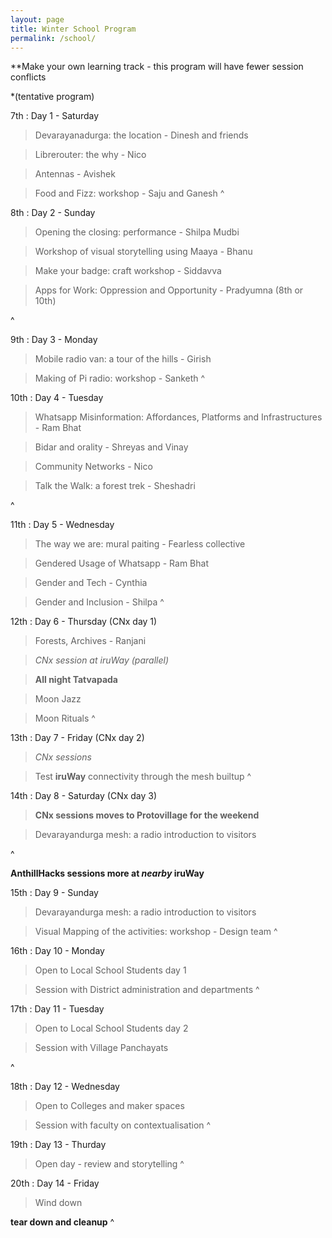 ```yaml
---
layout: page
title: Winter School Program
permalink: /school/
---
```


**Make your own learning track - this program will have fewer session conflicts

*(tentative program)

7th
: Day 1 - Saturday

> Devarayanadurga: the location - Dinesh and friends

> Librerouter: the why - Nico

> Antennas - Avishek

> Food and Fizz: workshop - Saju and Ganesh
^


8th
: Day 2 - Sunday

> Opening the closing: performance - Shilpa Mudbi

> Workshop of visual storytelling using Maaya - Bhanu

> Make your badge: craft workshop - Siddavva

> Apps for Work: Oppression and Opportunity - Pradyumna (8th or 10th)

^

9th 
: Day 3 - Monday

> Mobile radio van: a tour of the hills - Girish 

> Making of Pi radio: workshop - Sanketh
^


10th 
: Day 4 - Tuesday

> Whatsapp Misinformation: Affordances, Platforms and Infrastructures - Ram Bhat

> Bidar and orality - Shreyas and Vinay

> Community Networks - Nico

> Talk the Walk: a forest trek - Sheshadri

^


11th 
: Day 5 - Wednesday

> The way we are: mural paiting - Fearless collective

> Gendered Usage of Whatsapp - Ram Bhat

> Gender and Tech - Cynthia

> Gender and Inclusion - Shilpa
^


12th
: Day 6 - Thursday (CNx day 1)

> Forests, Archives - Ranjani

> *CNx session at iruWay (parallel)*

> **All night Tatvapada**

> Moon Jazz

> Moon Rituals
^

13th
: Day 7 - Friday (CNx day 2)

> *CNx sessions*

> Test **iruWay** connectivity through the mesh builtup
^

14th
: Day 8 - Saturday (CNx day 3)

> **CNx sessions moves to Protovillage for the weekend**

> Devarayandurga mesh: a radio introduction to visitors

^

**AnthillHacks sessions more at *nearby* iruWay**

15th
: Day 9 - Sunday

> Devarayandurga mesh: a radio introduction to visitors

> Visual Mapping of the activities: workshop - Design team
^

16th
: Day 10 - Monday

> Open to Local School Students day 1

> Session with District administration and departments 
^

17th
: Day 11 - Tuesday

> Open to Local School Students day 2

> Session with Village Panchayats 

^

18th
: Day 12 - Wednesday

> Open to Colleges and maker spaces

> Session with faculty on contextualisation
^

19th
: Day 13 - Thurday

> Open day - review and storytelling
^

20th
: Day 14 - Friday

> Wind down

**tear down and cleanup**
^

